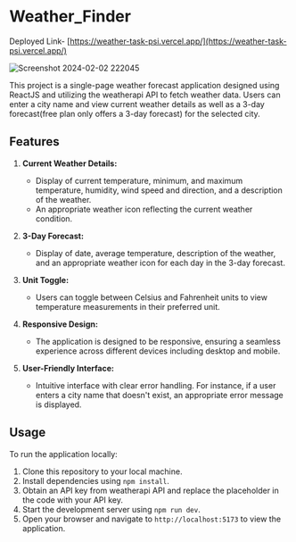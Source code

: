 # Weather_Finder

Deployed Link- [https://weather-task-psi.vercel.app/](https://weather-task-psi.vercel.app/)

![Screenshot 2024-02-02 222045](https://github.com/priyanshugarg1010/weather-task/assets/94229316/1da47360-64f9-4294-bbdf-93159e639f2e)

This project is a single-page weather forecast application designed using ReactJS and utilizing the weatherapi API to fetch weather data. Users can enter a city name and view current weather details as well as a 3-day forecast(free plan only offers a 3-day forecast) for the selected city.

## Features

1. **Current Weather Details:**
   - Display of current temperature, minimum, and maximum temperature, humidity, wind speed and direction, and a description of the weather.
   - An appropriate weather icon reflecting the current weather condition.

2. **3-Day Forecast:**
   - Display of date, average temperature, description of the weather, and an appropriate weather icon for each day in the 3-day forecast.

3. **Unit Toggle:**
   - Users can toggle between Celsius and Fahrenheit units to view temperature measurements in their preferred unit.

4. **Responsive Design:**
   - The application is designed to be responsive, ensuring a seamless experience across different devices including desktop and mobile.

5. **User-Friendly Interface:**
   - Intuitive interface with clear error handling. For instance, if a user enters a city name that doesn't exist, an appropriate error message is displayed.


## Usage

To run the application locally:

1. Clone this repository to your local machine.
2. Install dependencies using `npm install`.
3. Obtain an API key from weatherapi API and replace the placeholder in the code with your API key.
4. Start the development server using `npm run dev`.
5. Open your browser and navigate to `http://localhost:5173` to view the application.


